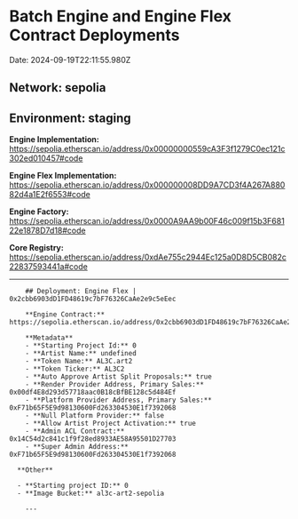
  # Batch Engine and Engine Flex Contract Deployments
  
  Date: 2024-09-19T22:11:55.980Z
  
  ## **Network:** sepolia
  
  ## **Environment:** staging
  
  **Engine Implementation:** https://sepolia.etherscan.io/address/0x00000000559cA3F3f1279C0ec121c302ed010457#code
  
  **Engine Flex Implementation:** https://sepolia.etherscan.io/address/0x000000008DD9A7CD3f4A267A88082d4a1E2f6553#code
  
  **Engine Factory:** https://sepolia.etherscan.io/address/0x0000A9AA9b00F46c009f15b3F68122e1878D7d18#code
  
  **Core Registry:** https://sepolia.etherscan.io/address/0xdAe755c2944Ec125a0D8D5CB082c22837593441a#code
  
  ---

  
        ## Deployment: Engine Flex | 0x2cbb6903dD1FD48619c7bF76326CaAe2e9c5eEec
  
        **Engine Contract:** https://sepolia.etherscan.io/address/0x2cbb6903dD1FD48619c7bF76326CaAe2e9c5eEec#code
        
        **Metadata**
        - **Starting Project Id:** 0
        - **Artist Name:** undefined
        - **Token Name:** AL3C.art2
        - **Token Ticker:** AL3C2
        - **Auto Approve Artist Split Proposals:** true
        - **Render Provider Address, Primary Sales:** 0x00df4E8d293d57718aac0B18cBfBE128c5d484Ef
        - **Platform Provider Address, Primary Sales:** 0xF71b65F5E9d98130600Fd263304530E1f7392068
        - **Null Platform Provider:** false
        - **Allow Artist Project Activation:** true
        - **Admin ACL Contract:** 0x14C54d2c841c1f9f28ed8933AE58A95501D27703
        - **Super Admin Address:** 0xF71b65F5E9d98130600Fd263304530E1f7392068        

      **Other**

      - **Starting project ID:** 0
      - **Image Bucket:** al3c-art2-sepolia
        
        ---
      
        